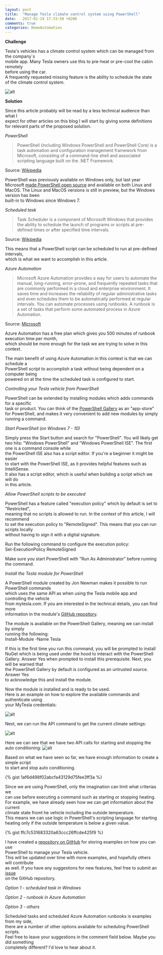 ```yaml
---
layout: post
title:  "Manage Tesla climate control system using PowerShell"
date:   2017-02-19 17:33:50 +0200
comments: true
categories: HomeAutomation
---
```


**Challenge**

Tesla's vehicles has a climate control system which can be managed from the company`s  
mobile app. Many Tesla owners use this to pre-heat or pre-cool the cabin remotely  
before using the car.  
A frequently requested missing feature is the ability to schedule the state  
of the climate control system.


![alt](/images/Tesla-logo.png)
  

**Solution**

Since this article probably will be read by a less technical audience than what I  
expect for other articles on this blog I will start by giving some definitions  
for relevant parts of the proposed solution.

*PowerShell*
 
>PowerShell (including Windows PowerShell and PowerShell Core) is a task automation and configuration management framework from Microsoft, consisting of a command-line shell and associated scripting language built on the .NET Framework.

Source: [Wikipedia](https://en.wikipedia.org/wiki/PowerShell)

PowerShell was previously available on Windows only, but last year Microsoft  [made PowerShell open source](https://blogs.msdn.microsoft.com/powershell/2016/08/18/powershell-on-linux-and-open-source-2/) and available on both Linux and MacOS.
The Linux and MacOS versions is still in preview, but the Windows version has been  
built-in to Windows since Windows 7.

*Scheduled task*  

>Task Scheduler is a component of Microsoft Windows that provides the ability to schedule the launch of programs or scripts at pre-defined times or after specified time intervals.

Source: [Wikipedia](https://en.wikipedia.org/wiki/Windows_Task_Scheduler)

This means that a PowerShell script can be scheduled to run at pre-defined intervals,  
which is what we want to accomplish in this article.

*Azure Automation*  

>Microsoft Azure Automation provides a way for users to automate the manual, long-running, error-prone, and frequently repeated tasks that are commonly performed in a cloud and enterprise environment. It saves time and increases the reliability of regular administrative tasks and even schedules them to be automatically performed at regular intervals. You can automate processes using runbooks. A runbook is a set of tasks that perform some automated process in Azure Automation.

Source: [Microsoft](https://docs.microsoft.com/en-us/azure/automation/automation-intro)

Azure Automation has a free plan which gives you 500 minutes of runbook execution time per month,  
which should be more enough for the task we are trying to solve in this context.

The main benefit of using Azure Automation in this context is that we can schedule a  
PowerShell script to accomplish a task without being dependent on a computer being  
powered on at the time the scheduled task is configured to start.

*Controlling your Tesla vehicle from PowerShell*  

PowerShell can be extended by installing modules which adds commands for a specific  
task or product. You can think of the [PowerShell Gallery](https://www.powershellgallery.com) as an "app-store" for 
 PowerShell, and makes it very convenient to add new modules by simply running a command.

*Start PowerShell (on Windows 7 - 10)*  

Simply press the Start button and search for "PowerShell". You will likely get two hits:
"Windows PowerShell" and "Windows PowerShell ISE". The first one is a command console while  
the PowerShell ISE also has a script editor. If you're a beginner it might be easier  
to start with the PowerShell ISE, as it provides helpful features such as IntelliSense.  
It also has a script editor, which is useful when building a script which we will do  
in this article.

*Allow PowerShell scripts to be executed*  

PowerShell has a feature called "execution policy" which by default is set to "Restricted",  
meaning that no scripts is allowed to run. In the context of this article, I will recommend  
to set the execution policy to "RemoteSigned". This means that you can run scripts locally  
without having to sign it with a digital signature.

Run the following command to configure the execution policy:  
Set-ExecutionPolicy RemoteSigned

Make sure you start PowerShell with "Run As Administrator" before running the command.

*Install the Tesla module for PowerShell*  

A PowerShell module created by Jon Newman makes it possible to run PowerShell commands  
which uses the same API as when using the Tesla mobile app and controlling the vehicle  
from mytesla.com. If you are interested in the technical details, you can find more  
information in the module's [GitHub repository](https://github.com/JonnMsft/TeslaPSModule).

The module is available on the PowerShell Gallery, meaning we can install by simply  
running the following:  
Install-Module -Name Tesla  

If this is the first time you run this command, you will be prompted to install  
NuGet which is being used under the hood to interact with the PowerShell Gallery.
Answer Yes when prompted to install this prerequisite. Next, you will be warned that  
the PowerShell Gallery by default is configured as an untrusted source. Answer Yes  
to acknowledge this and install the module.

Now the module is installed and is ready to be used.  
Here is an example on how to explore the available commands and authenticate using  
your MyTesla credentials:

![alt](/images/2017-02-19_Tesla_PowerShell_01.png)
  
Next, we can run the API command to get the current climate settings:

![alt](/images/2017-02-19_Tesla_PowerShell_02.png)
  
Here we can see that we have two API calls for starting and stopping the auto conditioning:
![alt](/images/2017-02-19_Tesla_PowerShell_03.png)

Based on what we have seen so far, we have enough information to create a simple script  
to start and stop auto conditioning.

{% gist 1af6d498f02abcfa43129d75fee3ff3a %}

Since we are using PowerShell, only the imagination can limit what criterias we  
can use before executing a command such as starting or stopping heating.
For example, we have already seen how we can get information about the current  
climate state fromt he vehicle including the outside temperature.  
This means we can use logic in PowerShell's scripting language for starting  
heating only if the outside temperature is below a given value.

{% gist ffc7c531683320a63ccc26ffcde425f9 %}

I have created a [repository on GitHub](https://github.com/janegilring/Tesla) for storing examples on how you can use  
PowerShell to manage your Tesla vehicle.  
This will be updated over time with more examples, and hopefully others will contribute  
as well. If you have any suggestions for new features, feel free to submit an [issue](https://github.com/janegilring/Tesla/issues)  
on the GitHub repository.

*Option 1 - scheduled task in Windows*

*Option 2 - runbook in Azure Automation*

*Option 3 - others*  

Scheduled tasks and scheduled Azure Automation runbooks is examples from my side,  
there are a number of other options available for scheduling PowerShell scripts.  
Feel free to leave your suggestions in the comment field below. Maybe you did something  
completely different? I'd  love to hear about it.
